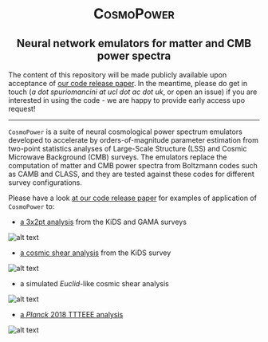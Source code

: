 # <span style="font-variant:small-caps;"><div align="center">CosmoPower</div></span>

## <div align="center">Neural network emulators for matter and CMB power spectra</div>

The content of this repository will be made publicly available upon acceptance of [our code release paper](https://www.google.com).
In the meantime, please do get in touch (_a dot spuriomancini at ucl dot ac dot uk_, or open an issue) if you are interested in using the code - we are happy to provide early access upo request!

---

`CosmoPower` is a suite of neural cosmological power spectrum emulators developed to accelerate by orders-of-magnitude parameter estimation from two-point statistics analyses of Large-Scale Structure (LSS) and Cosmic Microwave Background (CMB) surveys. The emulators replace the computation of matter and CMB power spectra from Boltzmann codes such as CAMB and CLASS, and they are tested against these codes for different survey configurations.

Please have a look [at our code release paper](https://www.google.com) for examples of application of `CosmoPower` to:

- [a 3x2pt analysis](https://doi.org/10.1093/mnras/sty551) from the KiDS and GAMA surveys

![alt text](https://github.com/alessiospuriomancini/cosmopower/images/class_vs_cosmopower_kxg.png "KiDS-450+GAMA")

- [a cosmic shear analysis](10.1051/0004-6361/202039070) from the KiDS survey

![alt text](https://github.com/alessiospuriomancini/cosmopower/images/class_vs_cosmopower_k1k.png "KiDS-1000")

- a simulated _Euclid_-like cosmic shear analysis

![alt text](https://github.com/alessiospuriomancini/cosmopower/images/class_vs_cosmopower_euclid.png "Euclid-like")

- [a _Planck_ 2018 TTTEEE analysis](http://dx.doi.org/10.1051/0004-6361/201833910)

![alt text](https://github.com/alessiospuriomancini/cosmopower/images/class_vs_cosmopower_planck.png "Planck 2018")
